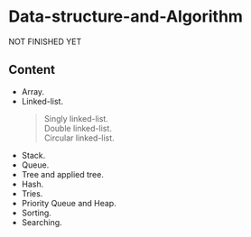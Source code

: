 # Data-structure-and-Algorithm
 NOT FINISHED YET
## **Content** 
  - Array.
  - Linked-list.
    > Singly linked-list.\
    > Double linked-list.\
    > Circular linked-list.
  - Stack.
  - Queue.
  - Tree and applied tree.
  - Hash.
  - Tries.
  - Priority Queue and Heap.
  - Sorting.
  - Searching.
  
  
